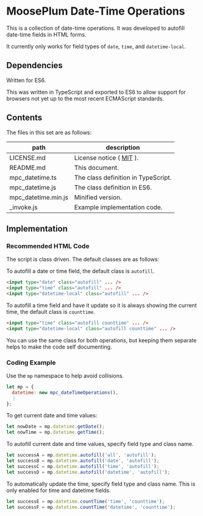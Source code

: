 # MoosePlum Date-Time Operations

This is a collection of date-time operations. It was developed to autofill date-time fields in HTML forms.

It currently only works for field types of `date`, `time`, and `datetime-local`.

## Dependencies

Written for ES6.

This was written in TypeScript and exported to ES6 to allow support for browsers not yet up to the most recent ECMAScript standards.

## Contents

The files in this set are as follows:

| path                | description
| ------------        | ------------
| LICENSE.md          | License notice ( [MIT](https://mit-license.org) ).
| README.md           | This document.
| mpc_datetime.ts     | The class definition in TypeScript.
| mpc_datetime.js     | The class definition in ES6.
| mpc_datetime.min.js | Minified version.
| _invoke.js          | Example implementation code.

## Implementation

### Recommended HTML Code

The script is class driven. The default classes are as follows:

To autofill a date or time field, the default class is `autofill`.

```html
<input type="date" class="autofill" ... />
<input type="time" class="autofill" ... />
<input type="datetime-local" class="autofill" ... />
```

To autofill a time field and have it update so it is always showing the current time, the default class is `counttime`.

```html
<input type="time" class="autofill counttime" ... />
<input type="datetime-local" class="autofill counttime" ... />
```

You can use the same class for both operations, but keeping them separate helps to make the code self documenting.

### Coding Example

Use the `mp` namespace to help avoid collisions.

```js
let mp = {
  datetime: new mpc_dateTimeOperations(),
  ⋮
};
```

To get current date and time values:

```js
let nowDate = mp.datetime.getDate();
let nowTime = mp.datetime.getTime();
```

To autofill current date and time values, specify field type and class name.

```js
let successA = mp.datetime.autofill('all', 'autofill');
let successB = mp.datetime.autofill('date', 'autofill');
let successC = mp.datetime.autofill('time', 'autofill');
let successD = mp.datetime.autofill('datetime', 'autofill');
```

To automatically update the time, specify field type and class name. This is only enabled for time and datetime fields.

```js
let successE = mp.datetime.countTime('time', 'counttime');
let successF = mp.datetime.countTime('datetime', 'counttime');
```
